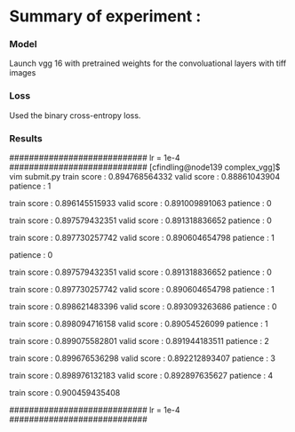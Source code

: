 # Summary of experiment :

### Model
Launch vgg 16 with pretrained weights for the convoluational layers with tiff images

### Loss
Used the binary cross-entropy loss.

### Results

############################ lr = 1e-4 ############################
[cfindling@node139 complex_vgg]$ vim submit.py
train score : 0.894768564332
valid score : 0.88861043904
patience : 1


train score : 0.896145515933
valid score : 0.891009891063
patience : 0


train score : 0.897579432351
valid score : 0.891318836652
patience : 0


train score : 0.897730257742
valid score : 0.890604654798
patience : 1

patience : 0


train score : 0.897579432351
valid score : 0.891318836652
patience : 0


train score : 0.897730257742
valid score : 0.890604654798
patience : 1


train score : 0.898621483396
valid score : 0.893093263686
patience : 0


train score : 0.898094716158
valid score : 0.89054526099
patience : 1


train score : 0.899075582801
valid score : 0.891944183511
patience : 2


train score : 0.899676536298
valid score : 0.892212893407
patience : 3


train score : 0.898976132183
valid score : 0.892897635627
patience : 4


train score : 0.900459435408

############################ lr = 1e-4 ############################